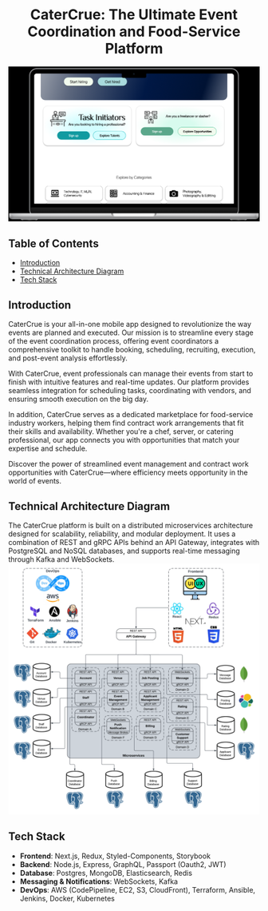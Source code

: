 <h1 align="center">CaterCrue: The Ultimate Event Coordination and Food-Service Platform</h1>
<img src="./notes/diagrams/crue_landing_page.png" alt="Landing Page"/>

## Table of Contents
- [Introduction](#introduction)
- [Technical Architecture Diagram](#technical-architecture-diagram)
- [Tech Stack](#tech-stack)

<!-- About the Project -->
## Introduction
CaterCrue is your all-in-one mobile app designed to revolutionize the way events are planned and executed. Our mission is to streamline every stage of the event coordination process, offering event coordinators a comprehensive toolkit to handle booking, scheduling, recruiting, execution, and post-event analysis effortlessly.

With CaterCrue, event professionals can manage their events from start to finish with intuitive features and real-time updates. Our platform provides seamless integration for scheduling tasks, coordinating with vendors, and ensuring smooth execution on the big day.

In addition, CaterCrue serves as a dedicated marketplace for food-service industry workers, helping them find contract work arrangements that fit their skills and availability. Whether you're a chef, server, or catering professional, our app connects you with opportunities that match your expertise and schedule.

Discover the power of streamlined event management and contract work opportunities with CaterCrue—where efficiency meets opportunity in the world of events.
<br>
## Technical Architecture Diagram
The CaterCrue platform is built on a distributed microservices architecture designed for scalability, reliability, and modular deployment. It uses a combination of REST and gRPC APIs behind an API Gateway, integrates with PostgreSQL and NoSQL databases, and supports real-time messaging through Kafka and WebSockets.
![Technical Architecture Diagram](./notes/diagrams/CaterCrue_Technical_Architecture_Diagram.png?raw=true "Technical Architecture Diagram")

## Tech Stack
- **Frontend**: Next.js, Redux, Styled-Components, Storybook
- **Backend**: Node.js, Express, GraphQL, Passport (Oauth2, JWT)
- **Database**: Postgres, MongoDB, Elasticsearch, Redis
- **Messaging & Notifications**: WebSockets, Kafka
- **DevOps**: AWS (CodePipeline, EC2, S3, CloudFront), Terraform, Ansible, Jenkins, Docker, Kubernetes
